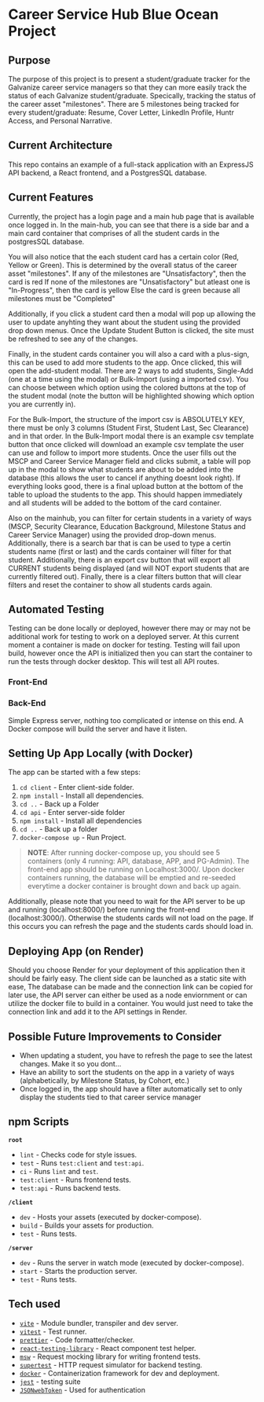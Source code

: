 # Career Service Hub Blue Ocean Project

## Purpose

The purpose of this project is to present a student/graduate tracker for the Galvanize career service managers so that they can more easily track the status of each Galvanize student/graduate. Specically, tracking the status of the career asset "milestones". There are 5 milestones being tracked for every student/graduate: Resume, Cover Letter, LinkedIn Profile, Huntr Access, and Personal Narrative.

## Current Architecture

This repo contains an example of a full-stack application with an ExpressJS API backend, a React frontend, and a PostgresSQL database. 

## Current Features

Currently, the project has a login page and a main hub page that is available once logged in. In the main-hub, you can see that there is a side bar and a main card container that comprises of all the student cards in the postgresSQL database. 

You will also notice that the each student card has a certain color (Red, Yellow or Green). This is determined by the overall status of the career asset "milestones". 
    If any of the milestones are "Unsatisfactory", then the card is red
    If none of the milestones are "Unsatisfactory" but atleast one is "In-Progress", then the card is yellow
    Else the card is green because all milestones must be "Completed" 

Additionally, if you click a student card then a modal will pop up allowing the user to update anyhting they want about the student using the provided drop down menus. Once the Update Student Button is clicked, the site must be refreshed to see any of the changes.

Finally, in the student cards container you will also a card with a plus-sign, this can be used to add more students to the app. Once clicked, this will open the add-student modal. There are 2 ways to add students, Single-Add (one at a time using the modal) or Bulk-Import (using a imported csv). You can choose between which option using the colored buttons at the top of the student modal (note the button will be highlighted showing which option you are currently in). 

For the Bulk-Import, the structure of the import csv is ABSOLUTELY KEY, there must be only 3 columns (Student First, Student Last, Sec Clearance) and in that order. In the Bulk-Import modal there is an example csv template button that once clicked will download an example csv template the user can use and follow to import more students. Once the user fills out the MSCP and Career Service Manager field and clicks submit, a table will pop up in the modal to show what students are about to be added into the database (this allows the user to cancel if anything doesnt look right). If everything looks good, there is a final upload button at the bottom of the table to upload the students to the app. This should happen immediately and all students will be added to the bottom of the card container.

Also on the mainhub, you can filter for certain students in a variety of ways (MSCP, Security Clearance, Education Background, Milestone Status and Career Service Manager) using the provided drop-down menus. Additionally, there is a search bar that is can be used to type a certin students name (first or last) and the cards container will filter for that student. Additionally, there is an export csv button that will export all CURRENT students being displayed (and will NOT export students that are currently filtered out). Finally, there is a clear filters button that will clear filters and reset the container to show all students cards again.

## Automated Testing

Testing can be done locally or deployed, however there may or may not be additional work for testing to work on a deployed server. At this current moment a container is made on docker for testing. Testing will fail upon build, however once the API is initialized then you can start the container to run the tests through docker desktop. This will test all API routes.

### Front-End

### Back-End

Simple Express server, nothing too complicated or intense on this end. A Docker compose will build the server and have it listen. 

## Setting Up App Locally (with Docker)

The app can be started with a few steps:
1. `cd client` - Enter client-side folder.
2. `npm install` - Install all dependencies.
3. `cd ..` - Back up a Folder
4. `cd api` - Enter server-side folder
5. `npm install` - Install all dependencies
6. `cd ..` - Back up a folder
7. `docker-compose up` - Run Project.

> **NOTE**: After running docker-compose up, you should see 5 containers (only 4 running: API, database, APP, and PG-Admin). The  front-end app should be running on Localhost:3000/. Upon docker containers running, the database will be emptied and re-seeded everytime a docker container is brought down and back up again.

Additionally, please note that you need to wait for the API server to be up and running (localhost:8000/) before running the front-end (localhost:3000/). Otherwise the students cards will not load on the page. If this occurs you can refresh the page and the students cards should load in.

## Deploying App (on Render)

Should you choose Render for your deployment of this application then it should be fairly easy. The client side can be launched as a static site with ease, The database can be made and the connection link can be copied for later use, the API server can either be used as a node enviornment or can utilize the docker file to build in a container. You would just need to take the connection link and add it to the API settings in Render. 

## Possible Future Improvements to Consider

- When updating a student, you have to refresh the page to see the latest changes. Make it so you dont...
- Have an ability to sort the students on the app in a variety of ways (alphabetically, by Milestone Status, by Cohort, etc.)
- Once logged in, the app should have a filter automatically set to only display the students tied to that career service manager

## npm Scripts

**`root`**

- `lint` - Checks code for style issues.
- `test` - Runs `test:client` and `test:api`.
- `ci` - Runs `lint` and `test`.
- `test:client` - Runs frontend tests.
- `test:api` - Runs backend tests.

**`/client`**

- `dev` - Hosts your assets (executed by docker-compose).
- `build` - Builds your assets for production.
- `test` - Runs tests.

**`/server`**

- `dev` - Runs the server in watch mode (executed by docker-compose).
- `start` - Starts the production server.
- `test` - Runs tests.

## Tech used

- [`vite`](https://vitejs.dev/) - Module bundler, transpiler and dev server.
- [`vitest`](https://vitest.dev/) - Test runner.
- [`prettier`](https://prettier.io/) - Code formatter/checker.
- [`react-testing-library`](https://testing-library.com/docs/react-testing-library/api/) - React component test helper.
- [`msw`](https://testing-library.com/docs/react-testing-library/api/) - Request mocking library for writing frontend tests.
- [`supertest`](https://github.com/ladjs/supertest) - HTTP request simulator for backend testing.
- [`docker`](https://www.docker.com/) - Containerization framework for dev and deployment.
- [`jest`](https://jestjs.io/) - testing suite
- [`JSONwebToken`](https://jwt.io/) - Used for authentication